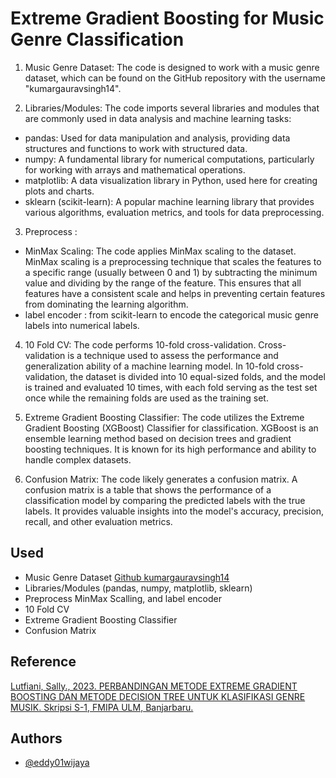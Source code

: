 
# Extreme Gradient Boosting for Music Genre Classification

1. Music Genre Dataset: The code is designed to work with a music genre dataset, which can be found on the GitHub repository with the username "kumargauravsingh14". 

2. Libraries/Modules: The code imports several libraries and modules that are commonly used in data analysis and machine learning tasks:
- pandas: Used for data manipulation and analysis, providing data structures and functions to work with structured data.
- numpy: A fundamental library for numerical computations, particularly for working with arrays and mathematical operations.
- matplotlib: A data visualization library in Python, used here for creating plots and charts.
- sklearn (scikit-learn): A popular machine learning library that provides various algorithms, evaluation metrics, and tools for data preprocessing.
3. Preprocess :
- MinMax Scaling: The code applies MinMax scaling to the dataset. MinMax scaling is a preprocessing technique that scales the features to a specific range (usually between 0 and 1) by subtracting the minimum value and dividing by the range of the feature. This ensures that all features have a consistent scale and helps in preventing certain features from dominating the learning algorithm.
- label encoder : from scikit-learn to encode the categorical music genre labels into numerical labels.


4. 10 Fold CV: The code performs 10-fold cross-validation. Cross-validation is a technique used to assess the performance and generalization ability of a machine learning model. In 10-fold cross-validation, the dataset is divided into 10 equal-sized folds, and the model is trained and evaluated 10 times, with each fold serving as the test set once while the remaining folds are used as the training set.

5. Extreme Gradient Boosting Classifier: The code utilizes the Extreme Gradient Boosting (XGBoost) Classifier for classification. XGBoost is an ensemble learning method based on decision trees and gradient boosting techniques. It is known for its high performance and ability to handle complex datasets.

6. Confusion Matrix: The code likely generates a confusion matrix. A confusion matrix is a table that shows the performance of a classification model by comparing the predicted labels with the true labels. It provides valuable insights into the model's accuracy, precision, recall, and other evaluation metrics.
## Used

- Music Genre Dataset [Github kumargauravsingh14](https://github.com/kumargauravsingh14/music-genre-classification/blob/master/data.csv)
- Libraries/Modules (pandas, numpy, matplotlib, sklearn)
- Preprocess MinMax Scalling, and label encoder
- 10 Fold CV
- Extreme Gradient Boosting Classifier
- Confusion Matrix



## Reference

[Lutfiani, Sally., 2023. 	PERBANDINGAN METODE EXTREME GRADIENT BOOSTING DAN METODE DECISION TREE UNTUK KLASIFIKASI GENRE MUSIK. Skripsi S-1, FMIPA ULM, Banjarbaru.](http://digilib.ulm.ac.id/archive/digital/detailed.php?code=27356)


## Authors

- [@eddy01wijaya](https://github.com/eddy01wijaya)


